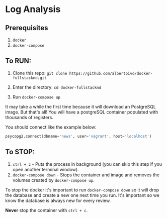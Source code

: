 # Log Analysis

## Prerequisites

1. `docker`
2. `docker-compose`

## To RUN:

1. Clone this repo: `git clone https://github.com/albertoivo/docker-fullstacknd.git`

2. Enter the directory: `cd docker-fullstacknd`

3. Run `docker-compose up`

It may take a while the first time because it will download an PostgreSQL image. But that's all! You will have a postgreSQL container populated with thousands of registers.

You should connect like the example below:
```python
psycopg2.connect(dbname='news', user='vagrant', host='localhost')
```

## To STOP:

1. `ctrl + z` - Puts the process in background (you can skip this step if you open another terminal window).
2. `docker-compose down` - Stops the container and image and removes the volumes created by `docker-compose up`.

To stop the docker it's important to run `docker-compose down` so it will drop the database and create a new one next time you run. It's important so we know the database is always new for every review.

**Never** stop the container with `ctrl + c`.
